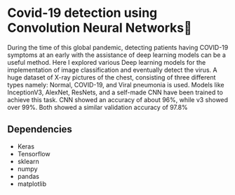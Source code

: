 # Covid-19 detection using Convolution Neural Networks🦠
During the time of this global pandemic, detecting patients having COVID-19 symptoms at an early with the assistance of deep learning models can be a useful method. Here I explored various Deep learning models for the implementation of image classification and eventually detect the virus. A huge dataset of X-ray pictures of the chest, consisting of three different types namely: Normal, COVID-19, and Viral pneumonia is used. Models like InceptionV3, AlexNet, ResNets, and a self-made CNN have been trained to achieve this task. CNN showed an accuracy of about 96%, while v3 showed over 99%. Both showed a similar validation accuracy of 97.8%

## Dependencies
* Keras
* Tensorflow
* sklearn
* numpy
* pandas
* matplotlib
